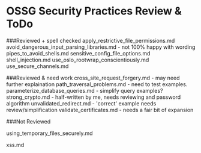 OSSG Security Practices Review & ToDo
=====================================

###Reviewed + spell checked
apply_restrictive_file_permissions.md
avoid_dangerous_input_parsing_libraries.md - not 100% happy with wording
pipes_to_avoid_shells.md
sensitive_config_file_options.md
shell_injection.md
use_oslo_rootwrap_conscientiously.md
use_secure_channels.md

###Reviewed & need work
cross_site_request_forgery.md - may need further explaination
path_traversal_problems.md - need to test examples.
parameterize_database_queries.md - simplify query examples?
strong_crypto.md - half-written by me, needs reviewing and password algorithm
unvalidated_redirect.md - 'correct' example needs review/simplification
validate_certificates.md - needs a fair bit of expansion




###Not Reviewed




using_temporary_files_securely.md

xss.md
